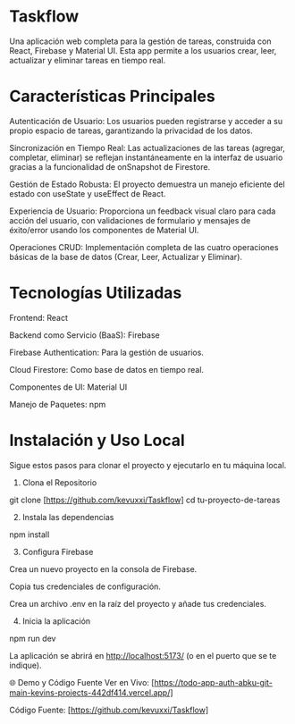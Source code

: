 # Taskflow

Una aplicación web completa para la gestión de tareas, construida con React, Firebase y Material UI. Esta app permite a los usuarios crear, leer, actualizar y eliminar tareas en tiempo real.

# Características Principales

Autenticación de Usuario: Los usuarios pueden registrarse y acceder a su propio espacio de tareas, garantizando la privacidad de los datos.

Sincronización en Tiempo Real: Las actualizaciones de las tareas (agregar, completar, eliminar) se reflejan instantáneamente en la interfaz de usuario gracias a la funcionalidad de onSnapshot de Firestore.

Gestión de Estado Robusta: El proyecto demuestra un manejo eficiente del estado con useState y useEffect de React.

Experiencia de Usuario: Proporciona un feedback visual claro para cada acción del usuario, con validaciones de formulario y mensajes de éxito/error usando los componentes de Material UI.

Operaciones CRUD: Implementación completa de las cuatro operaciones básicas de la base de datos (Crear, Leer, Actualizar y Eliminar).

# Tecnologías Utilizadas

Frontend: React

Backend como Servicio (BaaS): Firebase

Firebase Authentication: Para la gestión de usuarios.

Cloud Firestore: Como base de datos en tiempo real.

Componentes de UI: Material UI

Manejo de Paquetes: npm

# Instalación y Uso Local

Sigue estos pasos para clonar el proyecto y ejecutarlo en tu máquina local.

1. Clona el Repositorio

git clone [https://github.com/kevuxxi/Taskflow]
cd tu-proyecto-de-tareas

2. Instala las dependencias

npm install

3. Configura Firebase

Crea un nuevo proyecto en la consola de Firebase.

Copia tus credenciales de configuración.

Crea un archivo .env en la raíz del proyecto y añade tus credenciales.

4. Inicia la aplicación

npm run dev

La aplicación se abrirá en <http://localhost:5173/> (o en el puerto que se te indique).

🌐 Demo y Código Fuente
Ver en Vivo: [https://todo-app-auth-abku-git-main-kevins-projects-442df414.vercel.app/]

Código Fuente: [https://github.com/kevuxxi/Taskflow]
